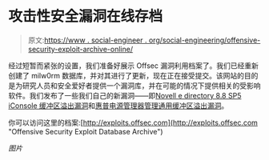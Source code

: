 # 攻击性安全漏洞在线存档

> 原文:[https://www . social-engineer . org/social-engineering/offensive-security-exploit-archive-online/](https://www.social-engineer.org/social-engineering/offensive-security-exploit-archive-online/)

经过短暂而紧张的设置，我们准备好展示 Offsec 漏洞利用档案了。我们已经重新创建了 milw0rm 数据库，并对其进行了更新，现在正在接受提交。该网站的目的是为研究人员和安全爱好者提供一个漏洞库，并在可能的情况下提供相关的受影响软件。我们发布了一些我们自己的新漏洞——即[Novell e directory 8.8 SP5 iConsole 缓冲区溢出漏洞](http://exploits.offensive-security.com/record.php?id=9474 "Novell eDirectory 8.8 SP5 iConsole Buffer Overflow")和[惠普电源管理器管理通用缓冲区溢出漏洞](http://exploits.offensive-security.com/record.php?id=9475 "HP Power Manager Administration Universal Buffer Overflow Exploit")。

你可以访问这里的档案:[http://exploits.offsec.com](http://exploits.offsec.com "Offensive Security Exploit Database Archive")

*图片*